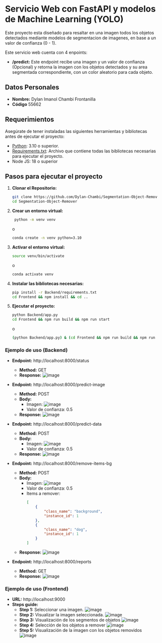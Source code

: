 # Servicio Web con FastAPI y modelos de Machine Learning (YOLO)

Este proyecto esta diseñado para resaltar en una imagen todos los objetos detectados mediante modelos de segmentacion de imagenes, en base a un valor de confianza (0 - 1).

Este servicio web cuenta con 4 enpoints:

- **/predict:** Este endpoint recibe una imagen y un valor de confianza (Opcional) y retorna la imagen con los objetos detectados y su area segmentada correspondiente, con un color aleatorio para cada objeto.

## Datos Personales

- **Nombre:** Dylan Imanol Chambi Frontanilla
- **Código** 55662

## Requerimientos

Asegúrate de tener instaladas las siguientes herramientas y bibliotecas antes de ejecutar el proyecto:

- [Python](https://www.python.org/): 3.10 o superior.
- [Requirements.txt](https://github.com/Dylan-Chambi/Segmentation-Object-Remover/blob/main/Backend/requirements.txt): Archivo que contiene todas las bibliotecas necesarias para ejecutar el proyecto.
- Node JS: 18 o superior

## Pasos para ejecutar el proyecto

1. **Clonar el Repositorio:**
   ```bash
   git clone https://github.com/Dylan-Chambi/Segmentation-Object-Remover.git
   cd Segmentation-Object-Remover
   ```

2. **Crear un entorno virtual:**
   ```bash
    python -m venv venv
    ```
    o
    ```bash
    conda create -n venv python=3.10
    ```

3. **Activar el entorno virtual:**
    ```bash
    source venv/bin/activate
    ```
    o
    ```bash
    conda activate venv
    ```
4. **Instalar las bibliotecas necesarias:**
    ```bash
    pip install -r Backend/requirements.txt
    cd Frontend && npm install && cd ..
    ```

5. **Ejecutar el proyecto:**
    ```bash
    python Backend/app.py
    cd Frontend && npm run build && npm run start
    ```
    o
    ```bash
    (python Backend/app.py) & (cd Frontend && npm run build && npm run start)
    ```

### Ejemplo de uso (Backend)

- **Endpoint:** http://localhost:8000/status
    - **Method:** GET
    - **Response:**
        ![image](./Images/status-example.png)

- **Endpoint:** http://localhost:8000/predict-image
    - **Method:** POST
    - **Body:**
        - Imagen:
            ![image](./Images/example-image.jpg)
        - Valor de confianza: 0.5
    - **Response:**
        ![image](./Images/predict-image-example.png)

- **Endpoint:** http://localhost:8000/predict-data
    - **Method:** POST
    - **Body:**
        - Imagen:
            ![image](./Images/example-image.jpg)
        - Valor de confianza: 0.5
    - **Response:**
        ![image](./Images/predict-data-example.png)

- **Endpoint:** http://localhost:8000/remove-items-bg
    - **Method:** POST
    - **Body:**
        - Imagen:
            ![image](./Images/example-image.jpg)
        - Valor de confianza: 0.5
        - Items a remover:
            ```json
            [
                {
                    "class_name": "background", 
                    "instance_id": 1
                }, 
                {
                    "class_name": "dog",
                    "instance_id": 1
                }
            ]
            ```        
    - **Response:**
        ![image](./Images/remove-bg-example.png)
- **Endpoint:** http://localhost:8000/reports
    - **Method:** GET
    - **Response:**
        ![image](./Images/reports-example.png)


### Ejemplo de uso (Frontend)

- **URL:** http://localhost:9000
- **Steps guide:**
    - **Step 1:** Seleccionar una imagen.
        ![image](./Images/page-step-1.png)
    - **Step 2:** Visualizar la imagen seleccionada.
        ![image](./Images/page-step-2.png)
    - **Step 3:** Visualización de los segmentos de objetos
        ![image](./Images/page-step-3.png)
    - **Step 4:** Selección de los objetos a remover
        ![image](./Images/page-step-4.png)
    - **Step 5:** Visualización de la imagen con los objetos removidos
        ![image](./Images/page-step-5.png)